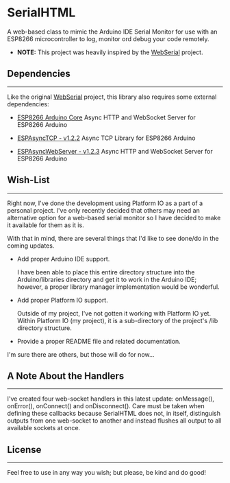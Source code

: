 # SerialHTML

A web-based class to mimic the Arduino IDE Serial Monitor for use with an ESP8266 microcontroller to log, monitor ord debug your code remotely.

* **NOTE:** This project was heavily inspired by the [WebSerial](https://github.com/ayushsharma82/WebSerial.git) project.

## Dependencies
----------------

Like the original [WebSerial](https://github.com/ayushsharma82/WebSerial.git) project, this library also requires some external dependencies:

* [ESP8266 Arduino Core](https://github.com/esp8266/Arduino) Async HTTP and WebSocket Server for ESP8266 Arduino

* [ESPAsyncTCP - v1.2.2](https://github.com/me-no-dev/ESPAsyncTCP) Async TCP Library for ESP8266 Arduino

* [ESPAsyncWebServer - v1.2.3](https://github.com/me-no-dev/ESPAsyncWebServer) Async HTTP and WebSocket Server for ESP8266 Arduino

## Wish-List
-------------

Right now, I've done the development using Platform IO as a part of a personal project. I've only recently decided that others may need an alternative option for a web-based serial monitor so I have decided to make it available for them as it is.

With that in mind, there are several things that I'd like to see done/do in the coming updates.

* Add proper Arduino IDE support.

  I have been able to place this entire directory structure into the Arduino/libraries directory and get it to work in the Arduino IDE; however, a proper library manager implementation would be wonderful.
  
* Add proper Platform IO support.

  Outside of my project, I've not gotten it working with Platform IO yet. Within Platform IO (my project), it is a sub-directory of the project's /lib directory structure.

* Provide a proper README file and related documentation.

I'm sure there are others, but those will do for now...

## A Note About the Handlers
----

I've created four web-socket handlers in this latest update: onMessage(), onError(), onConnect() and onDisconnect(). Care must be taken when defining these callbacks because SerialHTML does not, in itself, distinguish outputs from one web-socket to another and instead flushes all output to all available sockets at once.

## License
-----------

Feel free to use in any way you wish; but please, be kind and do good!
